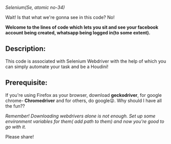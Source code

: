 <i>Selenium(Se, atomic no-34) </i>

Wait! Is that what we're gonna see in this code? 
No! 

<b>Welcome to the lines of code which lets you sit and see your facebook account being created, whatsapp being logged in(to some extent). 
</b>

## Description:
This code is associated with Selenium Webdriver with the help of which you can simply automate your task and be a Houdini! 

## Prerequisite: 
If you're using Firefox as your browser, download <b> geckodriver</b>, for google chrome-<b> Chromedriver</b> and for others, do google😜. Why should I have all the fun??


<i>Remember! Downloading webdrivers alone is not enough. Set up some environment variables for them( add path to them) and now you're good to go with it.

</i>
Please share!

